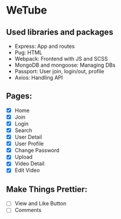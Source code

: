 # WeTube

## Used libraries and packages

- Express: App and routes
- Pug: HTML
- Webpack: Frontend with JS and SCSS
- MongoDB and mongoose: Managing DBs
- Passport: User join, login/out, profile
- Axios: Handling API

## Pages:

- [x] Home
- [x] Join
- [x] Login
- [x] Search
- [x] User Detail
- [x] User Profile
- [x] Change Password
- [x] Upload
- [x] Video Detail
- [x] Edit Video

## Make Things Prettier:

- [ ] View and Like Button
- [ ] Comments
